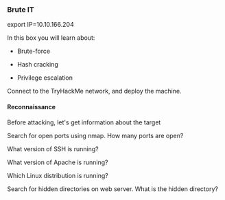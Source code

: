 ### Brute IT

export IP=10.10.166.204

In this box you will learn about:

- Brute-force

- Hash cracking

- Privilege escalation

Connect to the TryHackMe network, and deploy the machine.

####  Reconnaissance

Before attacking, let's get information about the target

Search for open ports using nmap.
How many ports are open?


What version of SSH is running?


What version of Apache is running?


Which Linux distribution is running?


Search for hidden directories on web server.
What is the hidden directory?